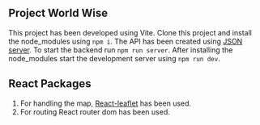 ## Project World Wise
This project has been developed using Vite. Clone this project and install the node_modules using `npm i`. The API has been created using [JSON server](https://www.npmjs.com/package/json-server). To start the backend run `npm run server`. After installing the node_modules start the development server using `npm run dev`.

## React Packages 

 1. For handling the map, [React-leaflet](https://react-leaflet.js.org/) has been used.  
 2. For routing React router dom has been used.
